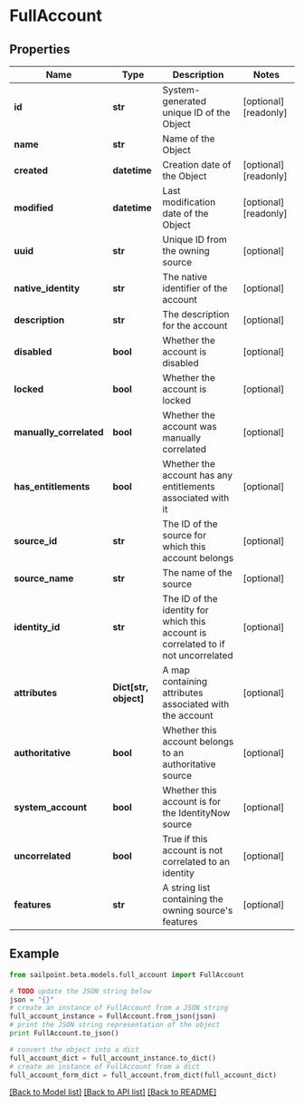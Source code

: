 # FullAccount


## Properties
Name | Type | Description | Notes
------------ | ------------- | ------------- | -------------
**id** | **str** | System-generated unique ID of the Object | [optional] [readonly] 
**name** | **str** | Name of the Object | 
**created** | **datetime** | Creation date of the Object | [optional] [readonly] 
**modified** | **datetime** | Last modification date of the Object | [optional] [readonly] 
**uuid** | **str** | Unique ID from the owning source | [optional] 
**native_identity** | **str** | The native identifier of the account | [optional] 
**description** | **str** | The description for the account | [optional] 
**disabled** | **bool** | Whether the account is disabled | [optional] 
**locked** | **bool** | Whether the account is locked | [optional] 
**manually_correlated** | **bool** | Whether the account was manually correlated | [optional] 
**has_entitlements** | **bool** | Whether the account has any entitlements associated with it | [optional] 
**source_id** | **str** | The ID of the source for which this account belongs | [optional] 
**source_name** | **str** | The name of the source | [optional] 
**identity_id** | **str** | The ID of the identity for which this account is correlated to if not uncorrelated | [optional] 
**attributes** | **Dict[str, object]** | A map containing attributes associated with the account | [optional] 
**authoritative** | **bool** | Whether this account belongs to an authoritative source | [optional] 
**system_account** | **bool** | Whether this account is for the IdentityNow source | [optional] 
**uncorrelated** | **bool** | True if this account is not correlated to an identity | [optional] 
**features** | **str** | A string list containing the owning source&#39;s features | [optional] 

## Example

```python
from sailpoint.beta.models.full_account import FullAccount

# TODO update the JSON string below
json = "{}"
# create an instance of FullAccount from a JSON string
full_account_instance = FullAccount.from_json(json)
# print the JSON string representation of the object
print FullAccount.to_json()

# convert the object into a dict
full_account_dict = full_account_instance.to_dict()
# create an instance of FullAccount from a dict
full_account_form_dict = full_account.from_dict(full_account_dict)
```
[[Back to Model list]](../README.md#documentation-for-models) [[Back to API list]](../README.md#documentation-for-api-endpoints) [[Back to README]](../README.md)


